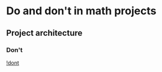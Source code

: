 # Do and don't in math projects
## Project architecture
### Don't
[!dont](images/architecture/dont.png)
###